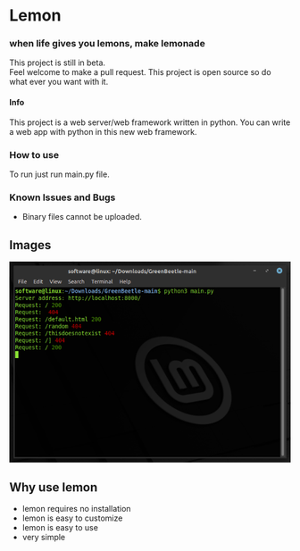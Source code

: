 # Lemon
### when life gives you lemons, make lemonade





This project is still in beta.<br>
Feel welcome to make a pull request. This project is open source so do what ever you want with it. 
<br>
#### Info
This project is a web server/web framework written in python. You can write a web app with python in this new web framework.
<br>
### How to use
To run just run main.py file.
<br>
### Known Issues and Bugs
 - Binary files cannot be uploaded.

## Images
  ![screenshot](https://github.com/InsaneMiner/GreenBeetle/raw/main/screenshots/screenshot.png)
## Why use lemon
 - lemon requires no installation
 - lemon is easy to customize
 - lemon is easy to use
 - very simple

